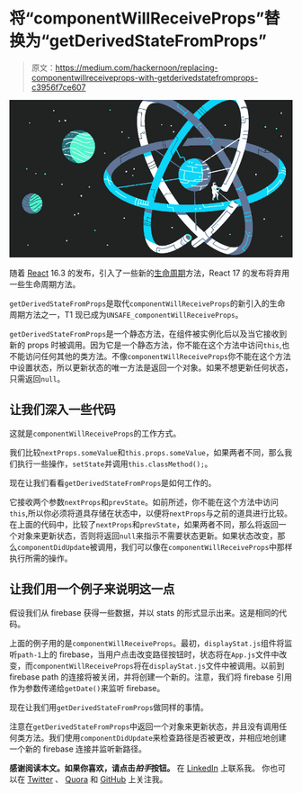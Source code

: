 # 将“componentWillReceiveProps”替换为“getDerivedStateFromProps”

> 原文：<https://medium.com/hackernoon/replacing-componentwillreceiveprops-with-getderivedstatefromprops-c3956f7ce607>

![](img/0cd673843e8cccbd6d850602efc6661b.png)

随着 [React](https://hackernoon.com/tagged/react) 16.3 的发布，引入了一些新的[生命周期](https://hackernoon.com/tagged/lifecycle)方法，React 17 的发布将弃用一些生命周期方法。

`getDerivedStateFromProps`是取代`componentWillReceiveProps`的新引入的生命周期方法之一，T1 现已成为`UNSAFE_componentWillReceiveProps`。

`getDerivedStateFromProps`是一个静态方法，在组件被实例化后以及当它接收到新的 props 时被调用。因为它是一个静态方法，你不能在这个方法中访问`this`,也不能访问任何其他的类方法。不像`componentWillReceiveProps`你不能在这个方法中设置状态，所以更新状态的唯一方法是返回一个对象。如果不想更新任何状态，只需返回`null`。

## 让我们深入一些代码

这就是`componentWillReceiveProps`的工作方式。

我们比较`nextProps.someValue`和`this.props.someValue`，如果两者不同，那么我们执行一些操作，`setState`并调用`this.classMethod();`。

现在让我们看看`getDerivedStateFromProps`是如何工作的。

它接收两个参数`nextProps`和`prevState`。如前所述，你不能在这个方法中访问`this`,所以你必须将道具存储在状态中，以便将`nextProps`与之前的道具进行比较。在上面的代码中，比较了`nextProps`和`prevState`，如果两者不同，那么将返回一个对象来更新状态，否则将返回`null`来指示不需要状态更新。如果状态改变，那么`componentDidUpdate`被调用，我们可以像在`componentWillReceiveProps`中那样执行所需的操作。

## 让我们用一个例子来说明这一点

假设我们从 firebase 获得一些数据，并以 stats 的形式显示出来。这是相同的代码。

上面的例子用的是`componentWillReceiveProps`。最初，`displayStat.js`组件将监听`path-1`上的 firebase，当用户点击改变路径按钮时，状态将在`App.js`文件中改变，而`componentWillReceiveProps`将在`displayStat.js`文件中被调用。以前到 firebase path 的连接将被关闭，并将创建一个新的。注意，我们将 firebase 引用作为参数传递给`getDate()`来监听 firebase。

现在让我们用`getDerivedStateFromProps`做同样的事情。

注意在`getDerivedStateFromProps`中返回一个对象来更新状态，并且没有调用任何类方法。我们使用`componentDidUpdate`来检查路径是否被更改，并相应地创建一个新的 firebase 连接并监听新路径。

**感谢阅读本文。如果你喜欢，请点击*拍手*按钮。** 在 [LinkedIn](https://www.linkedin.com/in/amanshu-kataria/) 上联系我。
你也可以在 [Twitter](http://twitter.com/amanshu_kataria) 、 [Quora](https://www.quora.com/profile/Amanshu-Kataria) 和 [GitHub](https://github.com/amanshu-kataria) 上关注我。